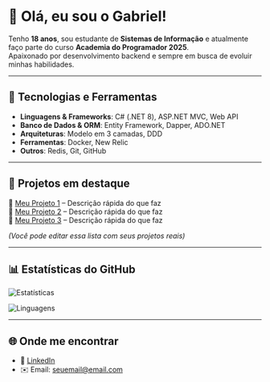 # 👋 Olá, eu sou o Gabriel!

Tenho **18 anos**, sou estudante de **Sistemas de Informação** e atualmente faço parte do curso **Academia do Programador 2025**.  
Apaixonado por desenvolvimento backend e sempre em busca de evoluir minhas habilidades.

---

## 🚀 Tecnologias e Ferramentas
- **Linguagens & Frameworks**: C# (.NET 8), ASP.NET MVC, Web API
- **Banco de Dados & ORM**: Entity Framework, Dapper, ADO.NET
- **Arquiteturas**: Modelo em 3 camadas, DDD
- **Ferramentas**: Docker, New Relic
- **Outros**: Redis, Git, GitHub

---

## 📂 Projetos em destaque
🔹 [Meu Projeto 1](https://github.com/seuusuario/projeto1) – Descrição rápida do que faz  
🔹 [Meu Projeto 2](https://github.com/seuusuario/projeto2) – Descrição rápida do que faz  
🔹 [Meu Projeto 3](https://github.com/seuusuario/projeto3) – Descrição rápida do que faz  

*(Você pode editar essa lista com seus projetos reais)*

---

## 📊 Estatísticas do GitHub
![Estatísticas](https://github-readme-stats.vercel.app/api?username=SEUUSUARIO&show_icons=true&theme=radical)

![Linguagens](https://github-readme-stats.vercel.app/api/top-langs/?username=SEUUSUARIO&layout=compact&theme=radical)

---

## 🌐 Onde me encontrar
- 💼 [LinkedIn](https://www.linkedin.com)  
- ✉️ Email: seuemail@email.com  
